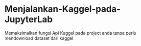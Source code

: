# Menjalankan-Kaggel-pada-JupyterLab
Memaksimalkan fungsi Api Kaggel pada project anda tanpa perlu mendownload dataset dari kaggel
